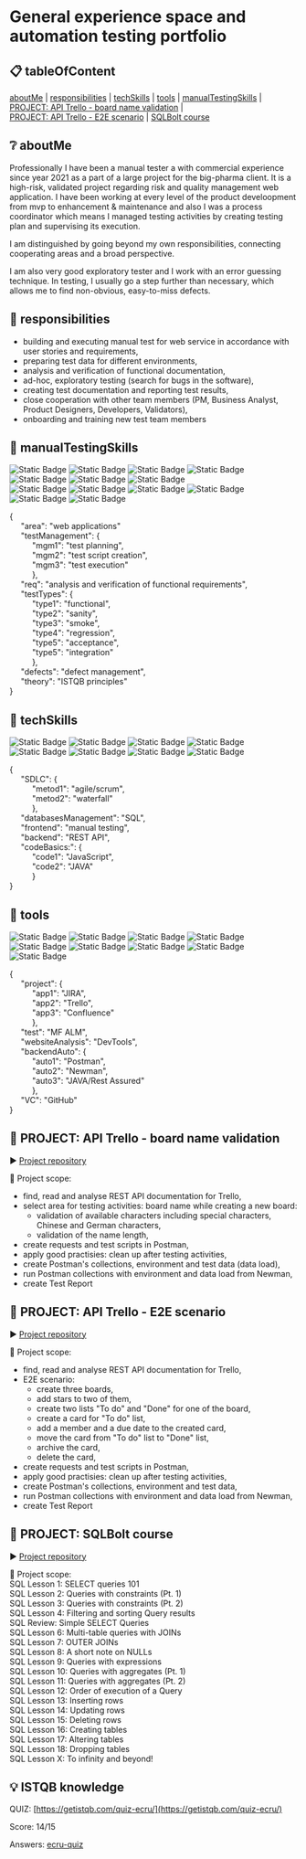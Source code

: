 # General experience space and automation testing portfolio

## :clipboard: tableOfContent
[aboutMe](#aboutMe) | [responsibilities](#responsibilities) | [techSkills](#techSkills) | [tools](#tools) | [manualTestingSkills](#manualTestingSkills) | [ PROJECT: API Trello - board name validation](#project1) |<br>
[ PROJECT: API Trello - E2E scenario](#project2) | [SQLBolt course](#project3)

## :grey_question: <a name="aboutMe">aboutMe</a>
Professionally I have been a manual tester a with commercial experience since year 2021 as a part of a large project for the big-pharma client. It is a high-risk, validated project regarding risk and quality management web application. I have been working at every level of the product develoopment from mvp to enhancement & maintenance and also I was a process coordinator which means I managed testing activities by creating testing plan and supervising its execution.

I am distinguished by going beyond my own responsibilities, connecting cooperating areas and a broad perspective.

I am also very good exploratory tester and I work with an error guessing technique. In testing, I usually go a step further than necessary, which allows me to find non-obvious, easy-to-miss defects.

## :dart: <a name="responsibilities">responsibilities</a>

- building and executing manual test for web service in accordance with user stories and requirements,
- preparing test data for different environments,
- analysis and verification of functional documentation,
- ad-hoc, exploratory testing (search for bugs in the software),
- creating test documentation and reporting test results,
- close cooperation with other team members (PM, Business Analyst, Product Designers, Developers, Validators),
- onboarding and training new test team members

## :mag_right: <a name="manualTestingSkills">manualTestingSkills</a>
![Static Badge](https://img.shields.io/badge/web%20applications-E6E6E6)
![Static Badge](https://img.shields.io/badge/test%20planning-grey)
![Static Badge](https://img.shields.io/badge/test%20script%20creation-E6E6E6)
![Static Badge](https://img.shields.io/badge/test%20execution-grey)
![Static Badge](https://img.shields.io/badge/requirements-E6E6E6)
![Static Badge](https://img.shields.io/badge/ISTQB%20principles-grey)
![Static Badge](https://img.shields.io/badge/defect%20management-E6E6E6)
<br>
![Static Badge](https://img.shields.io/badge/test%20type:-functional-E6E6E6)
![Static Badge](https://img.shields.io/badge/sanity-grey)
![Static Badge](https://img.shields.io/badge/smoke-E6E6E6)
![Static Badge](https://img.shields.io/badge/regression-grey)
![Static Badge](https://img.shields.io/badge/acceptance-E6E6E6)
![Static Badge](https://img.shields.io/badge/integration-grey)

{<br>
&nbsp;&nbsp;&nbsp;&nbsp;&nbsp;"area": "web applications"<br>
&nbsp;&nbsp;&nbsp;&nbsp;&nbsp;"testManagement": {<br>
&nbsp;&nbsp;&nbsp;&nbsp;&nbsp;&nbsp;&nbsp;&nbsp;&nbsp;&nbsp;"mgm1": "test planning",<br>
&nbsp;&nbsp;&nbsp;&nbsp;&nbsp;&nbsp;&nbsp;&nbsp;&nbsp;&nbsp;"mgm2": "test script creation",<br>
&nbsp;&nbsp;&nbsp;&nbsp;&nbsp;&nbsp;&nbsp;&nbsp;&nbsp;&nbsp;"mgm3": "test execution"<br>
&nbsp;&nbsp;&nbsp;&nbsp;&nbsp;&nbsp;&nbsp;&nbsp;&nbsp;&nbsp;},<br>
&nbsp;&nbsp;&nbsp;&nbsp;&nbsp;"req": "analysis and verification of functional requirements",<br>
&nbsp;&nbsp;&nbsp;&nbsp;&nbsp;"testTypes": {<br>
&nbsp;&nbsp;&nbsp;&nbsp;&nbsp;&nbsp;&nbsp;&nbsp;&nbsp;&nbsp;"type1": "functional",<br>
&nbsp;&nbsp;&nbsp;&nbsp;&nbsp;&nbsp;&nbsp;&nbsp;&nbsp;&nbsp;"type2": "sanity",<br>
&nbsp;&nbsp;&nbsp;&nbsp;&nbsp;&nbsp;&nbsp;&nbsp;&nbsp;&nbsp;"type3": "smoke",<br>
&nbsp;&nbsp;&nbsp;&nbsp;&nbsp;&nbsp;&nbsp;&nbsp;&nbsp;&nbsp;"type4": "regression",<br>
&nbsp;&nbsp;&nbsp;&nbsp;&nbsp;&nbsp;&nbsp;&nbsp;&nbsp;&nbsp;"type5": "acceptance",<br>
&nbsp;&nbsp;&nbsp;&nbsp;&nbsp;&nbsp;&nbsp;&nbsp;&nbsp;&nbsp;"type5": "integration"<br>
&nbsp;&nbsp;&nbsp;&nbsp;&nbsp;&nbsp;&nbsp;&nbsp;&nbsp;&nbsp;},<br>
&nbsp;&nbsp;&nbsp;&nbsp;&nbsp;"defects": "defect management",<br>
&nbsp;&nbsp;&nbsp;&nbsp;&nbsp;"theory": "ISTQB principles"<br>
}

## :gem: <a name="techSkills">techSkills</a>
![Static Badge](https://img.shields.io/badge/agile-E6E6E6)
![Static Badge](https://img.shields.io/badge/scrum-grey)
![Static Badge](https://img.shields.io/badge/waterfall-E6E6E6)
![Static Badge](https://img.shields.io/badge/SQL-grey)
![Static Badge](https://img.shields.io/badge/manual%20testing-E6E6E6)
![Static Badge](https://img.shields.io/badge/REST%20API-grey)
![Static Badge](https://img.shields.io/badge/Java%20Script-E6E6E6)
![Static Badge](https://img.shields.io/badge/Java-grey)

{<br>
&nbsp;&nbsp;&nbsp;&nbsp;&nbsp;"SDLC": {<br>
&nbsp;&nbsp;&nbsp;&nbsp;&nbsp;&nbsp;&nbsp;&nbsp;&nbsp;&nbsp;"metod1": "agile/scrum",<br>
&nbsp;&nbsp;&nbsp;&nbsp;&nbsp;&nbsp;&nbsp;&nbsp;&nbsp;&nbsp;"metod2": "waterfall"<br>
&nbsp;&nbsp;&nbsp;&nbsp;&nbsp;&nbsp;&nbsp;&nbsp;&nbsp;&nbsp;},<br>
&nbsp;&nbsp;&nbsp;&nbsp;&nbsp;"databasesManagement": "SQL",<br>
&nbsp;&nbsp;&nbsp;&nbsp;&nbsp;"frontend": "manual testing",<br>
&nbsp;&nbsp;&nbsp;&nbsp;&nbsp;"backend": "REST API",<br>
&nbsp;&nbsp;&nbsp;&nbsp;&nbsp;"codeBasics:": {<br>
&nbsp;&nbsp;&nbsp;&nbsp;&nbsp;&nbsp;&nbsp;&nbsp;&nbsp;&nbsp;"code1": "JavaScript",<br>
&nbsp;&nbsp;&nbsp;&nbsp;&nbsp;&nbsp;&nbsp;&nbsp;&nbsp;&nbsp;"code2": "JAVA"<br>
&nbsp;&nbsp;&nbsp;&nbsp;&nbsp;&nbsp;&nbsp;&nbsp;&nbsp;&nbsp;}<br>
}

## :wrench: <a name="tools">tools</a>
![Static Badge](https://img.shields.io/badge/JIRA-0052CC?logo=jira&logoColor=white)
![Static Badge](https://img.shields.io/badge/Trello-0052CC?logo=trello&logoColor=white)
![Static Badge](https://img.shields.io/badge/Confluence-0052CC?logo=confluence&logoColor=white)
![Static Badge](https://img.shields.io/badge/MF%20ALM-0073E7)
![Static Badge](https://img.shields.io/badge/DevTools-0052CC)
![Static Badge](https://img.shields.io/badge/Postman-FF6C37?logo=postman&logoColor=white)
![Static Badge](https://img.shields.io/badge/Postman-Newman-FF6C37?logo=postman&logoColor=white)
![Static Badge](https://img.shields.io/badge/JAVA-Rest%20Assured-179E35)
![Static Badge](https://img.shields.io/badge/GitHub-181717?logo=github&logoColor=white)


{<br>
&nbsp;&nbsp;&nbsp;&nbsp;&nbsp;"project": {<br>
&nbsp;&nbsp;&nbsp;&nbsp;&nbsp;&nbsp;&nbsp;&nbsp;&nbsp;&nbsp;"app1": "JIRA",<br>
&nbsp;&nbsp;&nbsp;&nbsp;&nbsp;&nbsp;&nbsp;&nbsp;&nbsp;&nbsp;"app2": "Trello",<br>
&nbsp;&nbsp;&nbsp;&nbsp;&nbsp;&nbsp;&nbsp;&nbsp;&nbsp;&nbsp;"app3": "Confluence"<br>
&nbsp;&nbsp;&nbsp;&nbsp;&nbsp;&nbsp;&nbsp;&nbsp;&nbsp;&nbsp;},<br>
&nbsp;&nbsp;&nbsp;&nbsp;&nbsp;"test": "MF ALM",<br>
&nbsp;&nbsp;&nbsp;&nbsp;&nbsp;"websiteAnalysis": "DevTools",<br>
&nbsp;&nbsp;&nbsp;&nbsp;&nbsp;"backendAuto": {<br>
&nbsp;&nbsp;&nbsp;&nbsp;&nbsp;&nbsp;&nbsp;&nbsp;&nbsp;&nbsp;"auto1": "Postman",<br>
&nbsp;&nbsp;&nbsp;&nbsp;&nbsp;&nbsp;&nbsp;&nbsp;&nbsp;&nbsp;"auto2": "Newman",<br>
&nbsp;&nbsp;&nbsp;&nbsp;&nbsp;&nbsp;&nbsp;&nbsp;&nbsp;&nbsp;"auto3": "JAVA/Rest Assured"<br>
&nbsp;&nbsp;&nbsp;&nbsp;&nbsp;&nbsp;&nbsp;&nbsp;&nbsp;&nbsp;},<br>
&nbsp;&nbsp;&nbsp;&nbsp;&nbsp;"VC": "GitHub"<br>
}

## :file_folder:  <a name="project1">PROJECT: API Trello - board name validation</a>

:arrow_forward: [Project repository](https://github.com/AleksandraPujanek/PROJECT-API-Trello)

:twisted_rightwards_arrows: Project scope:
- find, read and analyse REST API documentation for Trello,
- select area for testing activities: board name while creating a new board:
    - validation of available characters including special characters, Chinese and German characters,
    - validation of the name length,
- create requests and test scripts in Postman,
- apply good practisies: clean up after testing activities,
- create Postman's collections, environment and test data (data load),
- run Postman collections with environment and data load from Newman,
- create Test Report

## :file_folder:  <a name="project2">PROJECT: API Trello - E2E scenario</a>

:arrow_forward: [Project repository](https://github.com/AleksandraPujanek/PROJECT-API-Trello-E2E-scenario)

:twisted_rightwards_arrows: Project scope:
- find, read and analyse REST API documentation for Trello,
- E2E scenario:
    - create three boards,
    - add stars to two of them,
    - create two lists "To do" and "Done" for one of the board,
    - create a card for "To do" list,
    - add a member and a due date to the created card,
    - move the card from "To do" list to "Done" list,
    - archive the card,
    - delete the card,
- create requests and test scripts in Postman,
- apply good practisies: clean up after testing activities,
- create Postman's collections, environment and test data,
- run Postman collections with environment and data load from Newman,
- create Test Report
  
## :file_folder:  <a name="project3">PROJECT: SQLBolt course</a>

:arrow_forward: [Project repository](https://github.com/AleksandraPujanek/SQLrequests)

:twisted_rightwards_arrows: Project scope:<br>
SQL Lesson 1: SELECT queries 101<br>
SQL Lesson 2: Queries with constraints (Pt. 1)<br>
SQL Lesson 3: Queries with constraints (Pt. 2)<br>
SQL Lesson 4: Filtering and sorting Query results<br>
SQL Review: Simple SELECT Queries<br>
SQL Lesson 6: Multi-table queries with JOINs<br>
SQL Lesson 7: OUTER JOINs<br>
SQL Lesson 8: A short note on NULLs<br>
SQL Lesson 9: Queries with expressions<br>
SQL Lesson 10: Queries with aggregates (Pt. 1)<br>
SQL Lesson 11: Queries with aggregates (Pt. 2)<br>
SQL Lesson 12: Order of execution of a Query<br>
SQL Lesson 13: Inserting rows<br>
SQL Lesson 14: Updating rows<br>
SQL Lesson 15: Deleting rows<br>
SQL Lesson 16: Creating tables<br>
SQL Lesson 17: Altering tables<br>
SQL Lesson 18: Dropping tables<br>
SQL Lesson X: To infinity and beyond!<br>

## :bulb: ISTQB knowledge

QUIZ: [https://getistqb.com/quiz-ecru/](https://getistqb.com/quiz-ecru/)

Score: 14/15

Answers: [ecru-quiz](https://raw.githubusercontent.com/AleksandraPujanek/SQLrequests/main/images/2023-10-31_GETISTQB_ecru-quiz.png)
